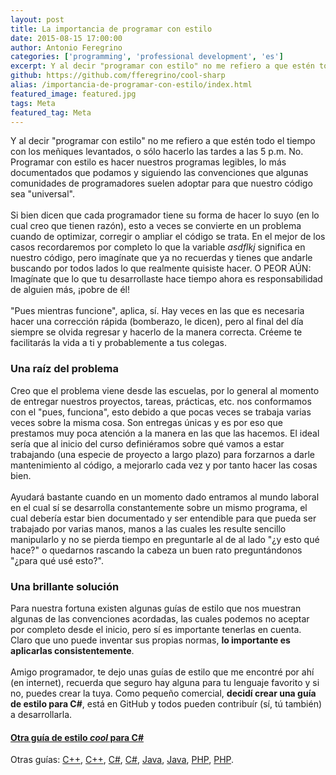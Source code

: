 ```yaml
---
layout: post
title: La importancia de programar con estilo
date: 2015-08-15 17:00:00
author: Antonio Feregrino
categories: ['programming', 'professional development', 'es']
excerpt: Y al decir "programar con estilo" no me refiero a que estén todo el tiempo con los meñiques levantados, o sólo hacerlo las tardes a las 5 p.m. No.
github: https://github.com/fferegrino/cool-sharp
alias: /importancia-de-programar-con-estilo/index.html
featured_image: featured.jpg
tags: Meta
featured_tag: Meta
---
```


Y al decir "programar con estilo" no me refiero a que estén todo el tiempo con los meñiques levantados, o sólo hacerlo las tardes a las 5 p.m. No. Programar con estilo es hacer nuestros programas legibles, lo más documentados que podamos y siguiendo las convenciones que algunas comunidades de programadores suelen adoptar para que nuestro código sea "universal".  
<br />
Si bien dicen que cada programador tiene su forma de hacer lo suyo (en lo cual creo que tienen razón), esto a veces se convierte en un problema cuando de optimizar, corregir o ampliar el código se trata. En el mejor de los casos recordaremos por completo lo que la variable *asdflkj* significa en nuestro código, pero imagínate que ya no recuerdas y tienes que andarle buscando por todos lados lo que realmente quisiste hacer. O PEOR AÚN: Imagínate que lo que tu desarrollaste hace tiempo ahora es responsabilidad de alguien más, ¡pobre de él!  
<br />
"Pues mientras funcione", aplica, sí. Hay veces en las que es necesaria hacer una corrección rápida (bomberazo, le dicen), pero al final del día siempre se olvida regresar y hacerlo de la manera correcta. Créeme te facilitarás la vida a ti y probablemente a tus colegas.  

### Una raíz del problema  
Creo que el problema viene desde las escuelas, por lo general al momento de entregar nuestros proyectos, tareas, prácticas, etc. nos conformamos con el "pues, funciona", esto debido a que pocas veces se trabaja varias veces sobre la misma cosa. Son entregas únicas y es por eso que prestamos muy poca atención a la manera en las que las hacemos. El ideal sería que al inicio del curso definiéramos sobre qué vamos a estar trabajando (una especie de proyecto a largo plazo) para forzarnos a darle mantenimiento al código, a mejorarlo cada vez y por tanto hacer las cosas bien.  
<br />
Ayudará bastante cuando en un momento dado entramos al mundo laboral en el cual sí se desarrolla constantemente sobre un mismo programa, el cual debería estar bien documentado y ser entendible para que pueda ser trabajado por varias manos, manos a las cuales les resulte sencillo manipularlo y no se pierda tiempo en preguntarle al de al lado "¿y esto qué hace?" o quedarnos rascando la cabeza un buen rato preguntándonos "¿para qué usé esto?".  

### Una brillante solución
Para nuestra fortuna existen algunas guías de estilo que nos muestran algunas de las convenciones acordadas, las cuales podemos no aceptar por completo desde el inicio, pero sí es importante tenerlas en cuenta. Claro que uno puede inventar sus propias normas, **lo importante es aplicarlas consistentemente**.  
<br />
Amigo programador, te dejo unas guías de estilo que me encontré por ahí (en internet), recuerda que seguro hay alguna para tu lenguaje favorito y si no, puedes crear la tuya. Como pequeño comercial, **decidí crear una guía de estilo para C#**, está en GitHub y todos pueden contribuír (sí, tú también) a desarrollarla.
<br />  
	
#### [Otra guía de estilo *cool* para C#](https://github.com/fferegrino/cool-sharp/)
Otras guías: [C++](https://sites.google.com/site/fferegrinostorage/-getguiasdeestilo/estilosCPlusPlus1.htm?attredirects=0&d=1), [C++](https://sites.google.com/site/fferegrinostorage/-getguiasdeestilo/estilosCPlusPlus2.pdf?attredirects=0&d=1), [C#](https://sites.google.com/site/fferegrinostorage/-getguiasdeestilo/estilosCsharp1.pdf?attredirects=0&d=1), [C#](https://sites.google.com/site/fferegrinostorage/-getguiasdeestilo/estilosCsharp2.pdf?attredirects=0&d=1), [Java](https://sites.google.com/site/fferegrinostorage/-getguiasdeestilo/estilosJava1.pdf?attredirects=0&d=1), [Java](https://sites.google.com/site/fferegrinostorage/-getguiasdeestilo/estilosJava.pdf?attredirects=0&d=1), [PHP](https://sites.google.com/site/fferegrinostorage/-getguiasdeestilo/estilosPHP1.htm?attredirects=0&d=1), [PHP](https://sites.google.com/site/fferegrinostorage/-getguiasdeestilo/estilosPHP.htm?attredirects=0&d=1).
